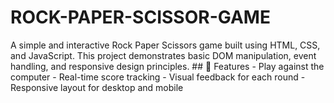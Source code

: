 # ROCK-PAPER-SCISSOR-GAME
 A simple and interactive Rock Paper Scissors game built using HTML, CSS, and JavaScript. This project demonstrates basic DOM manipulation, event handling, and responsive design principles.  ## 🔹 Features  - Play against the computer - Real-time score tracking - Visual feedback for each round - Responsive layout for desktop and mobile
